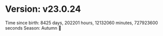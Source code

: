 # Version: v23.0.24
Time since birth: 8425 days, 202201 hours, 12132060 minutes, 727923600 seconds
Season: Autumn 🍁
